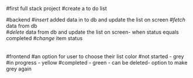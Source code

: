 #first full stack project 
#create a to do list 

#backend
#*insert* added data in to db and update the list on screen 
#*fetch* data from db  
#*delete* data from db and update the list on screen- when status equals completed
#*change* item status 

######

#frontend
#an option for user to choose their list color 
#not started - grey 
#in progress - yellow
#completed - green - can be deleted- option to make grey again 